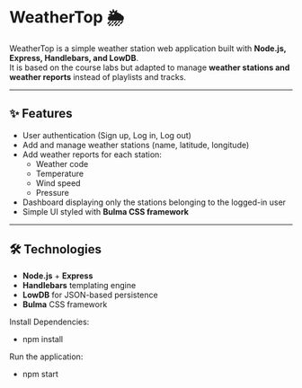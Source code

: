 # WeatherTop 🌦️

WeatherTop is a simple weather station web application built with **Node.js, Express, Handlebars, and LowDB**.  
It is based on the course labs but adapted to manage **weather stations and weather reports** instead of playlists and tracks.

---

## ✨ Features
- User authentication (Sign up, Log in, Log out)
- Add and manage weather stations (name, latitude, longitude)
- Add weather reports for each station:
  - Weather code
  - Temperature
  - Wind speed
  - Pressure
- Dashboard displaying only the stations belonging to the logged-in user
- Simple UI styled with **Bulma CSS framework**

---

## 🛠️ Technologies
- **Node.js** + **Express**
- **Handlebars** templating engine
- **LowDB** for JSON-based persistence
- **Bulma** CSS framework


Install Dependencies:

- npm install

Run the application:

- npm start